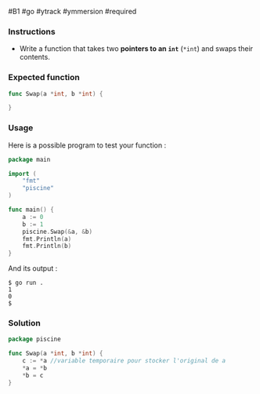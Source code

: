 #B1 #go #ytrack #ymmersion #required 
### Instructions

- Write a function that takes two **pointers to an `int`** (`*int`) and swaps their contents.

### Expected function

```go
func Swap(a *int, b *int) {

}
```

### Usage

Here is a possible program to test your function :

```go
package main

import (
	"fmt"
	"piscine"
)

func main() {
	a := 0
	b := 1
	piscine.Swap(&a, &b)
	fmt.Println(a)
	fmt.Println(b)
}
```

And its output :

```console
$ go run .
1
0
$
```

### Solution

```go
package piscine

func Swap(a *int, b *int) {
	c := *a //variable temporaire pour stocker l'original de a
	*a = *b
	*b = c
}
```